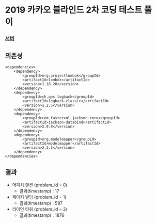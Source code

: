 # 2019 카카오 블라인드 2차 코딩 테스트 풀이

### [서버](https://github.com/kakao-recruit/2019-blind-2nd-elevator)

## 의존성

```
<dependencies>
    <dependency>
        <groupId>org.projectlombok</groupId>
        <artifactId>lombok</artifactId>
        <version>1.18.20</version>
    </dependency>
    <dependency>
        <groupId>ch.qos.logback</groupId>
        <artifactId>logback-classic</artifactId>
        <version>1.2.5</version>
    </dependency>
    <dependency>
        <groupId>com.fasterxml.jackson.core</groupId>
        <artifactId>jackson-databind</artifactId>
        <version>2.9.8</version>
    </dependency>
    <dependency>
        <groupId>org.modelmapper</groupId>
        <artifactId>modelmapper</artifactId>
        <version>2.3.1</version>
    </dependency>
</dependencies>
```

## 결과
* 어피치 맨션 (problem_id = 0)
  * 결과(timestamp) : 17
* 제이지 빌딩 (problem_id = 1)
  * 결과(timestamp) : 587
* 라이언 타워 (problem_id = 2)
  * 결과(timestamp) : 1876


